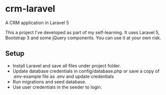 # crm-laravel
A CRM application in Laravel 5

This a project I've developed as part of my self-learning. It uses Laravel 5, Bootstrap 3 and some jQuery components. You can use it at your own risk.

Setup
-----
* Install Laravel and save all files under project folder.
* Update database credentials in config/database.php or save a copy of .env-example file as .env and update credentials
* Run migrations and seed database.
* Use user credentials in the seeder to login.
